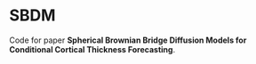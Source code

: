 # SBDM
Code for paper **Spherical Brownian Bridge Diffusion Models for Conditional Cortical Thickness Forecasting**.
